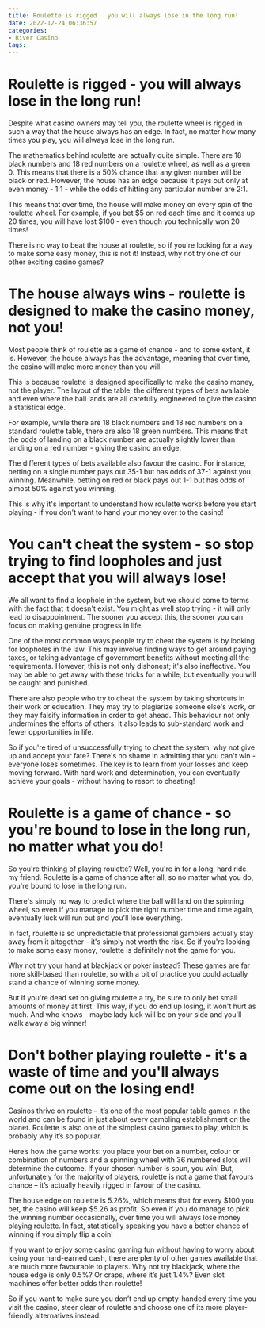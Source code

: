 ```yaml
---
title: Roulette is rigged   you will always lose in the long run!
date: 2022-12-24 06:36:57
categories:
- River Casino
tags:
---
```



#  Roulette is rigged - you will always lose in the long run!

Despite what casino owners may tell you, the roulette wheel is rigged in such a way that the house always has an edge. In fact, no matter how many times you play, you will always lose in the long run.

The mathematics behind roulette are actually quite simple. There are 18 black numbers and 18 red numbers on a roulette wheel, as well as a green 0. This means that there is a 50% chance that any given number will be black or red. However, the house has an edge because it pays out only at even money - 1:1 - while the odds of hitting any particular number are 2:1.

This means that over time, the house will make money on every spin of the roulette wheel. For example, if you bet $5 on red each time and it comes up 20 times, you will have lost $100 - even though you technically won 20 times!

There is no way to beat the house at roulette, so if you're looking for a way to make some easy money, this is not it! Instead, why not try one of our other exciting casino games?

#  The house always wins - roulette is designed to make the casino money, not you!

Most people think of roulette as a game of chance - and to some extent, it is. However, the house always has the advantage, meaning that over time, the casino will make more money than you will.

This is because roulette is designed specifically to make the casino money, not the player. The layout of the table, the different types of bets available and even where the ball lands are all carefully engineered to give the casino a statistical edge.

For example, while there are 18 black numbers and 18 red numbers on a standard roulette table, there are also 18 green numbers. This means that the odds of landing on a black number are actually slightly lower than landing on a red number - giving the casino an edge.

The different types of bets available also favour the casino. For instance, betting on a single number pays out 35-1 but has odds of 37-1 against you winning. Meanwhile, betting on red or black pays out 1-1 but has odds of almost 50% against you winning.

This is why it's important to understand how roulette works before you start playing - if you don't want to hand your money over to the casino!

#  You can't cheat the system - so stop trying to find loopholes and just accept that you will always lose!

We all want to find a loophole in the system, but we should come to terms with the fact that it doesn't exist. You might as well stop trying - it will only lead to disappointment. The sooner you accept this, the sooner you can focus on making genuine progress in life.

One of the most common ways people try to cheat the system is by looking for loopholes in the law. This may involve finding ways to get around paying taxes, or taking advantage of government benefits without meeting all the requirements. However, this is not only dishonest; it's also ineffective. You may be able to get away with these tricks for a while, but eventually you will be caught and punished.

There are also people who try to cheat the system by taking shortcuts in their work or education. They may try to plagiarize someone else's work, or they may falsify information in order to get ahead. This behaviour not only undermines the efforts of others; it also leads to sub-standard work and fewer opportunities in life.

So if you're tired of unsuccessfully trying to cheat the system, why not give up and accept your fate? There's no shame in admitting that you can't win - everyone loses sometimes. The key is to learn from your losses and keep moving forward. With hard work and determination, you can eventually achieve your goals - without having to resort to cheating!

#  Roulette is a game of chance - so you're bound to lose in the long run, no matter what you do!

So you're thinking of playing roulette? Well, you're in for a long, hard ride my friend. Roulette is a game of chance after all, so no matter what you do, you're bound to lose in the long run.

There's simply no way to predict where the ball will land on the spinning wheel, so even if you manage to pick the right number time and time again, eventually luck will run out and you'll lose everything.

In fact, roulette is so unpredictable that professional gamblers actually stay away from it altogether - it's simply not worth the risk. So if you're looking to make some easy money, roulette is definitely not the game for you.

Why not try your hand at blackjack or poker instead? These games are far more skill-based than roulette, so with a bit of practice you could actually stand a chance of winning some money.

But if you're dead set on giving roulette a try, be sure to only bet small amounts of money at first. This way, if you do end up losing, it won't hurt as much. And who knows - maybe lady luck will be on your side and you'll walk away a big winner!

#  Don't bother playing roulette - it's a waste of time and you'll always come out on the losing end!

Casinos thrive on roulette – it’s one of the most popular table games in the world and can be found in just about every gambling establishment on the planet. Roulette is also one of the simplest casino games to play, which is probably why it’s so popular.

Here’s how the game works: you place your bet on a number, colour or combination of numbers and a spinning wheel with 36 numbered slots will determine the outcome. If your chosen number is spun, you win! But, unfortunately for the majority of players, roulette is not a game that favours chance – it’s actually heavily rigged in favour of the casino.

The house edge on roulette is 5.26%, which means that for every $100 you bet, the casino will keep $5.26 as profit. So even if you do manage to pick the winning number occasionally, over time you will always lose money playing roulette. In fact, statistically speaking you have a better chance of winning if you simply flip a coin!

If you want to enjoy some casino gaming fun without having to worry about losing your hard-earned cash, there are plenty of other games available that are much more favourable to players. Why not try blackjack, where the house edge is only 0.5%? Or craps, where it’s just 1.4%? Even slot machines offer better odds than roulette!

So if you want to make sure you don’t end up empty-handed every time you visit the casino, steer clear of roulette and choose one of its more player-friendly alternatives instead.